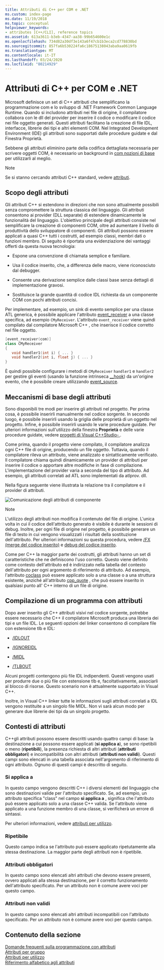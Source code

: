 ```yaml
---
title: Attributi di C++ per COM e .NET
ms.custom: index-page
ms.date: 11/19/2018
ms.topic: conceptual
helpviewer_keywords:
- attributes [C++/CLI], reference topics
ms.assetid: 613a3611-b3eb-4347-aa38-99b654600e1c
ms.openlocfilehash: 734d82a30df3e143a6f47cb1b3eca2cd778830bd
ms.sourcegitcommit: 857fa6b530224fa6c18675138043aba9aa0619fb
ms.translationtype: MT
ms.contentlocale: it-IT
ms.lasthandoff: 03/24/2020
ms.locfileid: "80214929"
---
```

# <a name="c-attributes-for-com-and-net"></a>Attributi di C++ per COM e .NET

Microsoft definisce un set di C++ attributi che semplificano la programmazione com e lo sviluppo di .NET Framework Common Language Runtime. Quando si includono attributi nei file di origine, il compilatore collabora con le dll del provider per inserire il codice o modificare il codice nei file oggetto generati. Questi attributi facilitano la creazione di file IDL, interfacce, librerie dei tipi e altri elementi COM. Nel Integrated Development Environment (IDE) gli attributi sono supportati dalle procedure guidate e dal Finestra Proprietà.

Sebbene gli attributi eliminino parte della codifica dettagliata necessaria per scrivere oggetti COM, è necessario un background in [com nozioni di base](/windows/win32/com/the-component-object-model) per utilizzarli al meglio.

> [!NOTE]
> Se si stanno cercando attributi C++ standard, vedere [attributi](../../cpp/attributes.md).

## <a name="purpose-of-attributes"></a>Scopo degli attributi

Gli attributi C++ si estendono in direzioni che non sono attualmente possibili senza compromettere la struttura classica del linguaggio. Gli attributi consentono ai provider (DLL separate) di estendere dinamicamente le funzionalità del linguaggio. L'obiettivo principale degli attributi consiste nel semplificare la creazione di componenti COM, oltre ad aumentare il livello di produttività dello sviluppatore di componenti. Gli attributi possono essere applicati a quasi C++ tutti i costrutti, ad esempio classi, membri dati o funzioni membro. Di seguito è riportata una evidenziazione dei vantaggi offerti da questa nuova tecnologia:

- Espone una convenzione di chiamata semplice e familiare.

- Usa il codice inserito, che, a differenza delle macro, viene riconosciuto dal debugger.

- Consente una derivazione semplice dalle classi base senza dettagli di implementazione gravosi.

- Sostituisce la grande quantità di codice IDL richiesta da un componente COM con pochi attributi concisi.

Per implementare, ad esempio, un sink di evento semplice per una classe ATL generica, è possibile applicare l'attributo [event_receiver](event-receiver.md) a una classe specifica, ad esempio `CMyReceiver`. L'attributo `event_receiver` viene quindi compilato dal compilatore Microsoft C++ , che inserisce il codice corretto nel file oggetto.

```cpp
[event_receiver(com)]
class CMyReceiver
{
   void handler1(int i) { ... }
   void handler2(int i, float j) { ... }
}
```

È quindi possibile configurare i metodi di `CMyReceiver` `handler1` e `handler2` per gestire gli eventi (usando la funzione intrinseca [__hook](../../cpp/hook.md)) da un'origine evento, che è possibile creare utilizzando [event_source](event-source.md).

## <a name="basic-mechanics-of-attributes"></a>Meccanismi di base degli attributi

Sono disponibili tre modi per inserire gli attributi nel progetto. Per prima cosa, è possibile inserirli manualmente nel codice sorgente. In secondo luogo, è possibile inserirli usando la griglia delle proprietà di un oggetto nel progetto. Infine, è possibile inserirli usando le varie procedure guidate. Per ulteriori informazioni sull'utilizzo della finestra **Proprietà** e delle varie procedure guidate, vedere [progetti di Visual C++Studio- ](../../build/creating-and-managing-visual-cpp-projects.md).

Come prima, quando il progetto viene compilato, il compilatore analizza ogni C++ file di origine, producendo un file oggetto. Tuttavia, quando il compilatore rileva un attributo, viene analizzato e sintatticamente verificato. Il compilatore chiama quindi dinamicamente un provider di attributi per inserire il codice o apportare altre modifiche in fase di compilazione. L'implementazione del provider varia a seconda del tipo di attributo. Ad esempio, gli attributi correlati ad ATL sono implementati da atlprov. dll.

Nella figura seguente viene illustrata la relazione tra il compilatore e il provider di attributi.

![Comunicazione degli attributi di componente](../media/vccompattrcomm.gif "Comunicazione degli attributi di un componente")

> [!NOTE]
> L'utilizzo degli attributi non modifica il contenuto del file di origine. L'unica volta in cui il codice dell'attributo generato è visibile è durante le sessioni di debug. Inoltre, per ogni file di origine nel progetto, è possibile generare un file di testo in cui vengono visualizzati i risultati della sostituzione dell'attributo. Per ulteriori informazioni su questa procedura, vedere [/FX (merge del codice inserito)](../../build/reference/fx-merge-injected-code.md) e [debug del codice inserito](/visualstudio/debugger/how-to-debug-injected-code).

Come per C++ la maggior parte dei costrutti, gli attributi hanno un set di caratteristiche che ne definiscono l'uso corretto. Questo viene definito come contesto dell'attributo ed è indirizzato nella tabella del contesto dell'attributo per ogni argomento di riferimento di attributo. Ad esempio, l'attributo [coclass](coclass.md) può essere applicato solo a una classe o a una struttura esistente, anziché all'attributo [cpp_quote](cpp-quote.md) , che può essere inserito in qualsiasi punto all' C++ interno di un file di origine.

## <a name="building-an-attributed-program"></a>Compilazione di un programma con attributi

Dopo aver inserito gli C++ attributi visivi nel codice sorgente, potrebbe essere necessario che C++ il compilatore Microsoft produca una libreria dei tipi e un file IDL. Le seguenti opzioni del linker consentono di compilare file con estensione tlb e IDL:

- [/IDLOUT](../../build/reference/idlout-name-midl-output-files.md)

- [/IGNOREIDL](../../build/reference/ignoreidl-don-t-process-attributes-into-midl.md)

- [/MIDL](../../build/reference/midl-specify-midl-command-line-options.md)

- [/TLBOUT](../../build/reference/tlbout-name-dot-tlb-file.md)

Alcuni progetti contengono più file IDL indipendenti. Questi vengono usati per produrre due o più file con estensione tlb e, facoltativamente, associarli al blocco di risorse. Questo scenario non è attualmente supportato in Visual C++.

Inoltre, in Visual C++ linker tutte le informazioni sugli attributi correlati a IDL vengono restituite a un singolo file MIDL. Non vi sarà alcun modo per generare due librerie dei tipi da un singolo progetto.

## <a name="attribute-contexts"></a><a name="contexts"></a>Contesti di attributi

C++gli attributi possono essere descritti usando quattro campi di base: la destinazione a cui possono essere applicati (**si applica a**), se sono ripetibili o meno (**ripetibili**), la presenza richiesta di altri attributi (**attributi obbligatori**) e incompatibilità con altri attributi (**attributi non validi**). Questi campi sono elencati in una tabella associata nell'argomento di riferimento di ogni attributo. Ognuno di questi campi è descritto di seguito.

### <a name="applies-to"></a>Si applica a

In questo campo vengono descritti C++ i diversi elementi del linguaggio che sono destinazioni valide per l'attributo specificato. Se, ad esempio, un attributo specifica "class" nel campo **si applica a** , significa che l'attributo può essere applicato solo a una classe C++ valida. Se l'attributo viene applicato a una funzione membro di una classe, si verificherà un errore di sintassi.

Per ulteriori informazioni, vedere [attributi per utilizzo](attributes-by-usage.md).

### <a name="repeatable"></a>Ripetibile

Questo campo indica se l'attributo può essere applicato ripetutamente alla stessa destinazione. La maggior parte degli attributi non è ripetibile.

### <a name="required-attributes"></a>Attributi obbligatori

In questo campo sono elencati altri attributi che devono essere presenti, ovvero applicati alla stessa destinazione, per il corretto funzionamento dell'attributo specificato. Per un attributo non è comune avere voci per questo campo.

### <a name="invalid-attributes"></a>Attributi non validi

In questo campo sono elencati altri attributi incompatibili con l'attributo specificato. Per un attributo non è comune avere voci per questo campo.

## <a name="in-this-section"></a>Contenuto della sezione

[Domande frequenti sulla programmazione con attributi](attribute-programming-faq.md)<br/>
[Attributi per gruppo](attributes-by-group.md)<br/>
[Attributi per utilizzo](attributes-by-usage.md)<br/>
[Riferimento alfabetico agli attributi](attributes-alphabetical-reference.md)
